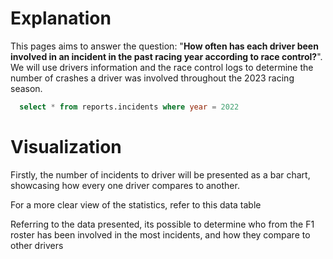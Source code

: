 # Explanation

This pages aims to answer the question: "**How often has each driver been involved in an incident in the past racing year according to race control?**". We will use drivers information and the race control logs to determine the number of crashes a driver was involved throughout the 2023 racing season. 

``` sql incidents
  select * from reports.incidents where year = 2022
```

# Visualization

Firstly, the number of incidents to driver will be presented as a bar chart, showcasing how every one driver compares to another.

<BarChart 
    data={incidents}
    x=full_name
    y=total_incidents
    swapXY=true
    title="Difference in incident rate for drivers (2023)"
/>

For a more clear view of the statistics, refer to this data table

<DataTable data={incidents}> 
  <Column id=full_name title="Driver"/> 
  <Column id=team title="Team"/> 
	<Column id=total_incidents title="Number of Incidents"/> 
</DataTable>

Referring to the data presented, its possible to determine who from the F1 roster has been involved in the most incidents, and how they compare to other drivers   